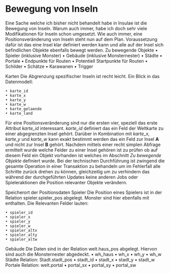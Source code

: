 # Bewegung von Inseln

Eine Sache welche ich bisher nicht behandelt habe in Insulae ist die Bewegung von Inseln. Warum auch immer, habe ich doch sehr viele Modifikationen für Inseln schon umgesetzt.
Wie auch immer, eine Positionsveränderung von Inseln steht nun auf dem Plan. Voraussetzung dafür ist das eine Insel klar definiert werden kann und alle auf der Insel sich befindlichen Objekte ebenfalls bewegt werden.
Zu bewegende Objekte
	• Spieler (inklusive Monster)
	• Gebäude (inklusive Monsternester)
	• Städte
	• Portale
	• Endpunkte für Routen
	• Potentiell Startpunkte für Routen
	• Schilder
	• Schätze
	• Karawanen
	• Trigger

Karten
Die Abgrenzung spezifischer Inseln ist recht leicht. Ein Blick in das Datenmodell:

	• karte_id
	• karte_x
	• karte_y
	• karte_w
	• karte_gelaende
	• karte_land
Für eine Positionsveränderung sind nur die ersten vier, speziell das erste Attribut _karte_id_ interessant. _karte_id_ definiert das ein Feld der Weltkarte zu einer abgegrenzten Insel gehört. Darüber in Kombination mit _karte_x_, _karte_y_ und _karte_w_ kann exakt bestimmt werden das ein Feld zur Insel __A__ und nicht zur Insel __B__ gehört.
Nachdem mittels einer recht simplen Abfrage ermittelt wurde welche Felder zu einer Insel gehören ist zu prüfen ob auf diesem Feld ein Objekt vorhanden ist welches im Abschnitt _Zu bewegende Objekte_ definiert wurde.
Bei der technischen Durchführung ist zwingend die gesamte Operation in einer Transaktion zu behandeln um im Fehlerfall alle Schritte zurück drehen zu können, gleichzeitig um zu verhindern das während der durchgeführten Updates keine anderen Jobs oder Spieleraktionen die Position relevanter Objekte verändern.

Speicherort der Positionsdaten
Spieler
Die Position eines Spielers ist in der Relation spieler.spieler_pos abgelegt. Monster sind hier ebenfalls mit enthalten. Die Relevanten Felder lauten:

	• spieler_id
	• spieler_x
	• spieler_y
	• spieler_w
	• spieler_altx
	• spieler_alty
	• spieler_altw
Gebäude
Die Daten sind in der Relation welt.haus_pos abgelegt. Hiervon sind auch die Monsternester abgedeckt.
	• wh_haus
	• wh_x
	• wh_y
	• wh_w
Städte
Relation: Stadt.stadt_pos
	• stadt_id
	• stadt_x
	• stadt_y
	• stadt_w
Portale
Relation: welt.portal
	• portal_sx
	• portal_sy
	• portal_sw
